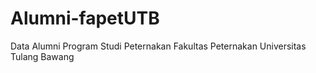 # Alumni-fapetUTB
Data Alumni Program Studi Peternakan Fakultas Peternakan Universitas Tulang Bawang
